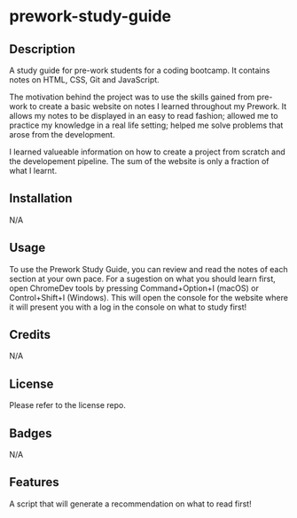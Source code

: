 # prework-study-guide

## Description

A study guide for pre-work students for a coding bootcamp. It contains notes on HTML, CSS, Git and JavaScript.

The motivation behind the project was to use the skills gained from pre-work to create a basic website on notes I learned throughout my Prework. It allows my notes to be displayed in an easy to read fashion; allowed me to practice my knowledge in a real life setting; helped me solve problems that arose from the development. 

I learned valueable information on how to create a project from scratch and the developement pipeline. The sum of the website is only a fraction of what I learnt.

## Installation

N/A

## Usage

To use the Prework Study Guide, you can review and read the notes of each section at your own pace. For a sugestion on what you should learn first, open ChromeDev tools by pressing Command+Option+I (macOS) or Control+Shift+I (Windows). This will open the console for the website where it will present you with a log in the console on what to study first!

## Credits

N/A

## License

Please refer to the license repo.

## Badges

N/A

## Features

A script that will generate a recommendation on what to read first!
